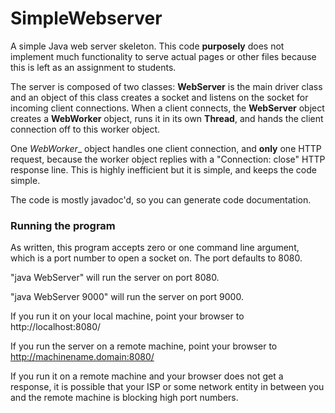 # SimpleWebserver

A simple Java web server skeleton. This code __purposely__ does not implement
much functionality to serve actual pages or other files because this is left
as an assignment to students. 

The server is composed of two classes: __WebServer__ is the main driver class
and an object of this class creates a socket and listens on the socket for 
incoming client connections. When a client connects, the __WebServer__ object
creates a __WebWorker__ object, runs it in its own __Thread__, and hands the client connection off to this worker object. 

One _WebWorker__ object handles one client connection, and __only__ one 
HTTP request, because the worker object replies with a "Connection: close"
HTTP response line. This is highly inefficient but it is simple, and keeps
the code simple. 

The code is mostly javadoc'd, so you can generate code documentation.

### Running the program

As written, this program accepts zero or one command line argument, which
is a port number to open a socket on. The port defaults to 8080.

"java WebServer" will run the server on port 8080.

"java WebServer 9000" will run the server on port 9000.

If you run it on your local machine, point your browser to 
http://localhost:8080/

If you run the server on a remote machine, point your browser to
http://machinename.domain:8080/

If you run it on a remote machine and your browser does not get a 
response, it is possible that your ISP or some network entity in
between you and the remote machine is blocking high port numbers.


